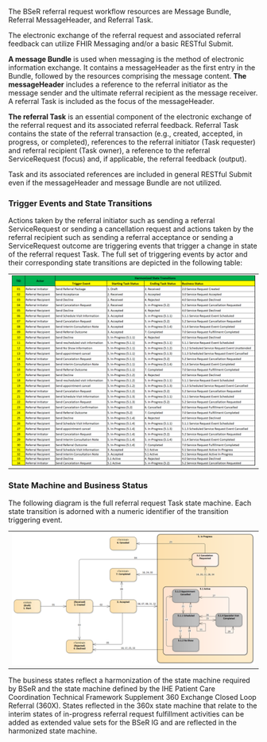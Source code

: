 The BSeR referral request workflow resources are Message Bundle, Referral MessageHeader, and Referral Task.

The electronic exchange of the referral request and associated referral feedback can utilize FHIR Messaging and/or a basic RESTful Submit. 

**A message Bundle** is used when messaging is the method of electronic information exchange. It contains a messageHeader as the first entry in the Bundle, followed by the resources comprising the message content. **The messageHeader** includes a reference to the referral initiator as the message sender and the ultimate referral recipient as the message receiver. A referral Task is included as the focus of the messageHeader. 

**The referral Task** is an essential component of the electronic exchange of the referral request and its associated referral feedback. Referral Task contains the state of the referral transaction (e.g., created, accepted, in progress, or completed), references to the referral initiator (Task requester) and referral recipient (Task owner), a reference to the referral ServiceRequest (focus) and, if applicable, the referral feedback (output). 

Task and its associated references are included in general RESTful Submit even if the messageHeader and message Bundle are not utilized. 

### Trigger Events and State Transitions

Actions taken by the referral initiator such as sending a referral ServiceRequest or sending a cancellation request and actions taken by the referral recipient such as sending a referral acceptance or sending a ServiceRequest outcome are triggering events that trigger a change in state of the referral request Task. The full set of triggering events by actor and their corresponding state transitions are depicted in the following table:
<center>
<table><tr><td><img src="Harmonized State Transitions.png" style="width:100%;"/></td></tr></table></center>

### State Machine and Business Status

The following diagram is the full referral request Task state machine. Each state transition is adorned with a numeric identifier of the transition triggering event.  

<table><tr><td><img src="Task State Machine.png" style="width:100%;"/></td></tr></table>

The business states reflect a harmonization of the state machine required by BSeR and the state machine defined by the IHE Patient Care Coordination Technical Framework Supplement 360 Exchange Closed Loop Referral (360X). States reflected in the 360x state machine that relate to the interim states of in-progress referral request fulfillment activities can be added as extended value sets for the BSeR IG and are reflected in the harmonized state machine.